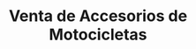 ---
title: "Venta de Accesorios de Motocicletas"
url: /cochabamba/venta-de-accesorios-de-motocicletas-2/
shop: motocicleta
---
